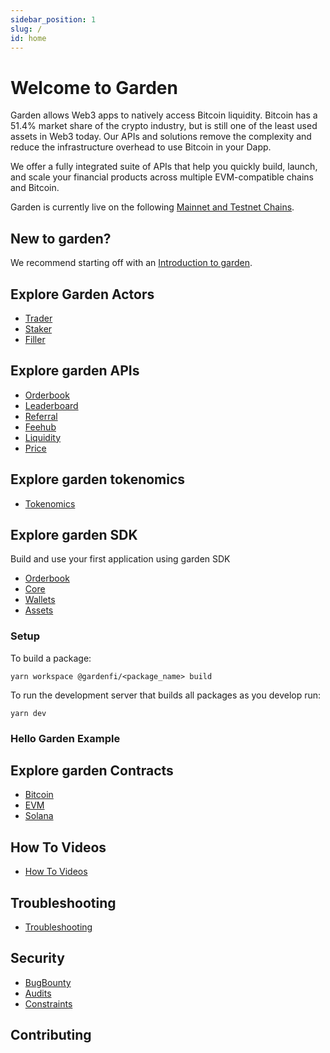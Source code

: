 ```yaml
---
sidebar_position: 1
slug: /
id: home
---
```


# Welcome to Garden

Garden allows Web3 apps to natively access Bitcoin liquidity. Bitcoin has a 51.4% market share of the crypto industry, but is still one of the least used assets in Web3 today. Our APIs and solutions remove the complexity and reduce the infrastructure overhead to use Bitcoin in your Dapp.

We offer a fully integrated suite of APIs that help you quickly build, launch, and scale your financial products across multiple EVM-compatible chains and Bitcoin.

Garden is currently live on the following [Mainnet and Testnet Chains](https://google.com).

## New to garden?

We recommend starting off with an [Introduction to garden](./Introduction/IntroductionToGarden.md).

## Explore Garden Actors

-   [Trader](./Actors/Traders.md)
-   [Staker](./Actors/Stakers.md)
-   [Filler](./Actors/Fillers.md)

## Explore garden APIs

-   [Orderbook](../Developers/API/Orderbook.md)
-   [Leaderboard](../Developers/API/Leaderboard.md)
-   [Referral](../Developers/API/Referral.md)
-   [Feehub](../Developers/API/Feehub.md)
-   [Liquidity](../Developers/API/Liquidity.md)
-   [Price](../Developers/API/Price.md)

## Explore garden tokenomics

-   [Tokenomics](./Tokenomics/tokenomics.md)

## Explore garden SDK

Build and use your first application using garden SDK

-   [Orderbook](https://github.com/catalogfi/garden.js/tree/main/packages/orderbook#gardenfiorderbook)
-   [Core](https://github.com/catalogfi/garden.js/tree/main/packages/catalog#gardenficatalog)
-   [Wallets](https://github.com/catalogfi/garden.js/tree/main/packages/catalog#gardenfiota)
-   [Assets](https://github.com/catalogfi/garden.js/tree/main/packages/catalog#gardenfiota)

### Setup

To build a package:

`yarn workspace @gardenfi/<package_name> build`

To run the development server that builds all packages as you develop run:

`yarn dev`

### Hello Garden Example

## Explore garden Contracts

-   [Bitcoin](../Developers/Contracts/Bitcoin/Bitcoin.md)
-   [EVM](../Developers/Contracts/EVM/EVM.md)
-   [Solana](../Developers/Contracts/Solana/Solana.md)

## How To Videos

-   [How To Videos](./Introduction/HowToVideos.md)

## Troubleshooting

-   [Troubleshooting](../Community/Troubleshooting.md)

## Security

-   [BugBounty](https://google.com)
-   [Audits](https://google.com)
-   [Constraints](https://google.com)

## Contributing
